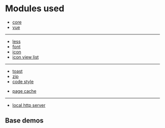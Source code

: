 # Modules used

- [core](https://github.com/renzhezhilu/gifsicle-wasm-browser)
- [vue](https://vuejs.org/)

---

- [less](https://lesscss.org/#-client-side-usage)
- [font](https://fonts.google.com/specimen/Inter?query=Inter#standard-styles)
- [icon](https://icones.js.org/collection/ri)
- [icon view list](http://127.0.0.1:5500/docs/css/icon/_demo.html)

---

- [toast](https://oct.cn/project/pxmu/)
- [zip](https://github.com/photopea/UZIP.js)
- [code style](<[xx](https://github.com/highlightjs/highlight.js)>)
<!-- - [beautiful code](https://github.com/itw-creative-works/simply-beautiful/) -->
- [page cache](https://googlechrome.github.io/samples/service-worker/basic/)

---

- [local http server](https://marketplace.visualstudio.com/items?itemName=ritwickdey.LiveServer)

## Base demos

